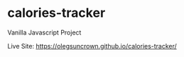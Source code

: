 # calories-tracker

Vanilla Javascript Project

Live Site: https://olegsuncrown.github.io/calories-tracker/
